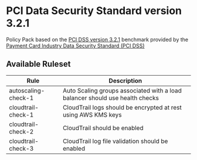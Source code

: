 # PCI Data Security Standard version 3.2.1

Policy Pack based on the [PCI DSS version 3.2.1](https://www.pcisecuritystandards.org/documents/PCI_DSS-QRG-v3_2_1.pdf) benchmark provided by the [Payment Card Industry Data Security Standard (PCI DSS)](https://www.pcisecuritystandards.org/)

## Available Ruleset

| Rule                | Description                                                                  |
| ------------------- | ---------------------------------------------------------------------------- |
| autoscaling-check-1 | Auto Scaling groups associated with a load balancer should use health checks |
| cloudtrail-check-1  | CloudTrail logs should be encrypted at rest using AWS KMS keys               |
| cloudtrail-check-2  | CloudTrail should be enabled                                                 |
| cloudtrail-check-3  | CloudTrail log file validation should be enabled                             |
